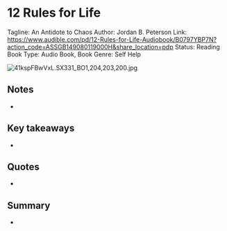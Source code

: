 # 12 Rules for Life

Tagline: An Antidote to Chaos
Author: Jordan B. Peterson
Link: https://www.audible.com/pd/12-Rules-for-Life-Audiobook/B0797YBP7N?action_code=ASSGB149080119000H&share_location=pdp
Status: Reading Book
Type: Audio Book, Book
Genre: Self Help

![41kspFBwVxL._SX331_BO1,204,203,200_.jpg](41kspFBwVxL._SX331_BO1204203200_.jpg)

## Notes

- 

## Key takeaways

- 

## Quotes

- 

## Summary

-